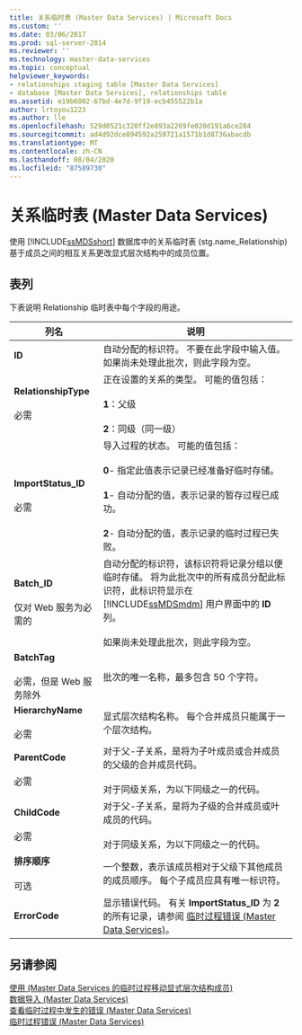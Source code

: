 ```yaml
---
title: 关系临时表 (Master Data Services) | Microsoft Docs
ms.custom: ''
ms.date: 03/06/2017
ms.prod: sql-server-2014
ms.reviewer: ''
ms.technology: master-data-services
ms.topic: conceptual
helpviewer_keywords:
- relationships staging table [Master Data Services]
- database [Master Data Services], relationships table
ms.assetid: e19b6002-67bd-4e7d-9f19-ecb455522b1a
author: lrtoyou1223
ms.author: lle
ms.openlocfilehash: 529d0521c320ff2e893a2269fe020d191a6ce284
ms.sourcegitcommit: ad4d92dce894592a259721a1571b1d8736abacdb
ms.translationtype: MT
ms.contentlocale: zh-CN
ms.lasthandoff: 08/04/2020
ms.locfileid: "87589730"
---
```

# <a name="relationship-staging-table-master-data-services"></a>关系临时表 (Master Data Services)
  使用 [!INCLUDE[ssMDSshort](../includes/ssmdsshort-md.md)] 数据库中的关系临时表 (stg.name_Relationship) 基于成员之间的相互关系更改显式层次结构中的成员位置。  
  
##  <a name="table-columns"></a><a name="TableColumns"></a>表列  
 下表说明 Relationship 临时表中每个字段的用途。  
  
|列名|说明|  
|-----------------|-----------------|  
|**ID**|自动分配的标识符。 不要在此字段中输入值。 如果尚未处理此批次，则此字段为空。|  
|**RelationshipType**<br /><br /> 必需|正在设置的关系的类型。 可能的值包括：<br /><br /> **1**：父级<br /><br /> **2**：同级（同一级）|  
|**ImportStatus_ID**<br /><br /> 必需|导入过程的状态。 可能的值包括：<br /><br /> **0**- 指定此值表示记录已经准备好临时存储。<br /><br /> **1**- 自动分配的值，表示记录的暂存过程已成功。<br /><br /> **2**- 自动分配的值，表示记录的临时过程已失败。|  
|**Batch_ID**<br /><br /> 仅对 Web 服务为必需的|自动分配的标识符，该标识符将记录分组以便临时存储。 将为此批次中的所有成员分配此标识符，此标识符显示在 [!INCLUDE[ssMDSmdm](../includes/ssmdsmdm-md.md)] 用户界面中的 **ID** 列。<br /><br /> 如果尚未处理此批次，则此字段为空。|  
|**BatchTag**<br /><br /> 必需，但是 Web 服务除外|批次的唯一名称，最多包含 50 个字符。|  
|**HierarchyName**<br /><br /> 必需|显式层次结构名称。 每个合并成员只能属于一个层次结构。|  
|**ParentCode**<br /><br /> 必需|对于父-子关系，是将为子叶成员或合并成员的父级的合并成员代码。<br /><br /> 对于同级关系，为以下同级之一的代码。|  
|**ChildCode**<br /><br /> 必需|对于父-子关系，是将为子级的合并成员或叶成员的代码。<br /><br /> 对于同级关系，为以下同级之一的代码。|  
|**排序顺序**<br /><br /> 可选|一个整数，表示该成员相对于父级下其他成员的成员顺序。 每个子成员应具有唯一标识符。|  
|**ErrorCode**|显示错误代码。 有关 **ImportStatus_ID** 为 **2**的所有记录，请参阅 [临时过程错误 (Master Data Services)](staging-process-errors-master-data-services.md)。|  
  
## <a name="see-also"></a>另请参阅  
 [使用 &#40;Master Data Services 的临时过程移动显式层次结构成员&#41;](add-update-and-delete-data-master-data-services.md)   
 [数据导入 &#40;Master Data Services&#41;](overview-importing-data-from-tables-master-data-services.md)   
 [查看临时过程中发生的错误 &#40;Master Data Services&#41;](view-errors-that-occur-during-staging-master-data-services.md)   
 [临时过程错误 (Master Data Services)](staging-process-errors-master-data-services.md)  
  
  
